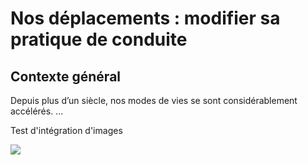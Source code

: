 # Nos déplacements : modifier sa pratique de conduite

## Contexte général
Depuis plus d’un siècle, nos modes de vies se sont considérablement accélérés.
...


Test d'intégration d'images

![](https://ecolab-data.netlify.app/images/ecolab-climat-dessin.svg)
